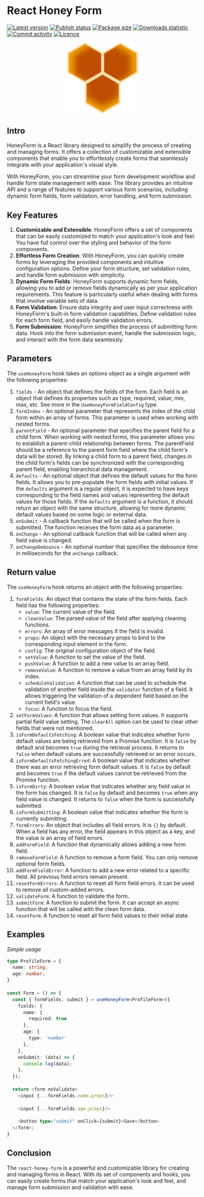 # React Honey Form

[![Latest version](https://img.shields.io/npm/v/@tynik/react-honey-form)](https://www.npmjs.com/package/@tynik/react-honey-form)
[![Publish status](https://github.com/Tynik/react-honey-form/actions/workflows/publish.yml/badge.svg)](https://github.com/Tynik/react-honey-form/actions/workflows/publish.yml)
[![Package size](https://img.shields.io/bundlephobia/minzip/@tynik/react-honey-form)](https://www.npmjs.com/package/@tynik/react-honey-form)
[![Downloads statistic](https://img.shields.io/npm/dm/@tynik/react-honey-form)](https://www.npmjs.com/package/@tynik/react-honey-form)
[![Commit activity](https://img.shields.io/github/commit-activity/m/tynik/react-honey-form)](https://www.npmjs.com/package/@tynik/react-honey-form)
[![Licence](https://img.shields.io/npm/l/@tynik/react-honey-form)](https://www.npmjs.com/package/@tynik/react-honey-form)

<p align="center">
  <img width="200" src="HoneyFormLogo.png" alt="Logo">
</p>

## Intro

HoneyForm is a React library designed to simplify the process of creating and managing forms. It offers a collection of customizable and extensible components that enable you to effortlessly create forms that seamlessly integrate with your application's visual style.

With HoneyForm, you can streamline your form development workflow and handle form state management with ease. The library provides an intuitive API and a range of features to support various form scenarios, including dynamic form fields, form validation, error handling, and form submission.

## Key Features

1. **Customizable and Extensible**: HoneyForm offers a set of components that can be easily customized to match your application's look and feel. You have full control over the styling and behavior of the form components.
1. **Effortless Form Creation**: With HoneyForm, you can quickly create forms by leveraging the provided components and intuitive configuration options. Define your form structure, set validation rules, and handle form submission with simplicity.
1. **Dynamic Form Fields**: HoneyForm supports dynamic form fields, allowing you to add or remove fields dynamically as per your application requirements. This feature is particularly useful when dealing with forms that involve variable sets of data.
1. **Form Validation**: Ensure data integrity and user input correctness with HoneyForm's built-in form validation capabilities. Define validation rules for each form field, and easily handle validation errors.
1. **Form Submission**: HoneyForm simplifies the process of submitting form data. Hook into the form submission event, handle the submission logic, and interact with the form data seamlessly.

## Parameters

The `useHoneyForm` hook takes an options object as a single argument with the following properties:

1. `fields` - An object that defines the fields of the form. Each field is an object that defines its properties such as type, required, value, min, max, etc. See more in the `UseHoneyFormFieldConfig` type.
1. `formIndex` - An optional parameter that represents the index of the child form within an array of forms. This parameter is used when working with nested forms.
1. `parentField` - An optional parameter that specifies the parent field for a child form. When working with nested forms, this parameter allows you to establish a parent-child relationship between forms. The parentField should be a reference to the parent form field where the child form's data will be stored. By linking a child form to a parent field, changes in the child form's fields can be synchronized with the corresponding parent field, enabling hierarchical data management.
1. `defaults` - An optional object that defines the default values for the form fields. It allows you to pre-populate the form fields with initial values. If the `defaults` argument is a regular object, it is expected to have keys corresponding to the field names and values representing the default values for those fields. If the `defaults` argument is a function, it should return an object with the same structure, allowing for more dynamic default values based on some logic or external data.
1. `onSubmit` - A callback function that will be called when the form is submitted. The function receives the form data as a parameter.
1. `onChange` - An optional callback function that will be called when any field value is changed.
1. `onChangeDebounce` - An optional number that specifies the debounce time in milliseconds for the `onChange` callback.

## Return value

The `useHoneyForm` hook returns an object with the following properties:

1. `formFields`: An object that contains the state of the form fields. Each field has the following properties:
   - `value`: The current value of the field.
   - `cleanValue`: The parsed value of the field after applying cleaning functions.
   - `errors`: An array of error messages if the field is invalid.
   - `props`: An object with the necessary props to bind to the corresponding input element in the form.
   - `config`: The original configuration object of the field.
   - `setValue`: A function to set the value of the field.
   - `pushValue`: A function to add a new value to an array field.
   - `removeValue`: A function to remove a value from an array field by its index.
   - `scheduleValidation`: A function that can be used to schedule the validation of another field inside the `validator` function of a field. It allows triggering the validation of a dependent field based on the current field's value.
   - `focus`: A function to focus the field.
2. `setFormValues`: A function that allows setting form values. It supports partial field value setting. The `clearAll` option can be used to clear other fields that were not mentioned.
3. `isFormDefaultsFetching`: A boolean value that indicates whether form default values are being retrieved from a Promise function. It is `false` by default and becomes `true` during the retrieval process. It returns to `false` when default values are successfully retrieved or an error occurs.
4. `isFormDefaultsFetchingErred`: A boolean value that indicates whether there was an error retrieving form default values. It is `false` by default and becomes `true` if the default values cannot be retrieved from the Promise function.
5. `isFormDirty`: A boolean value that indicates whether any field value in the form has changed. It is `false` by default and becomes `true` when any field value is changed. It returns to `false` when the form is successfully submitted.
6. `isFormSubmitting`: A boolean value that indicates whether the form is currently submitting.
7. `formErrors`: An object that includes all field errors. It is `{}` by default. When a field has any error, the field appears in this object as a key, and the value is an array of field errors.
8. `addFormField`: A function that dynamically allows adding a new form field.
9. `removeFormField`: A function to remove a form field. You can only remove optional form fields.
10. `addFormFieldError`: A function to add a new error related to a specific field. All previous field errors remain present.
11. `resetFormErrors`: A function to reset all form field errors. It can be used to remove all custom-added errors.
12. `validateForm`: A function to validate the form.
13. `submitForm`: A function to submit the form. It can accept an async function that will be called with the clean form data.
14. `resetForm`: A function to reset all form field values to their initial state.

## Examples

*Simple usage*

```typescript jsx
type ProfileForm = {
  name: string;
  age: number;
}

const Form = () => {
  const { formFields, submit } = useHoneyForm<ProfileForm>({
    fields: {
      name: {
        required: true
      },
      age: {
        type: 'number'
      },
    },
    onSubmit: (data) => {
      console.log(data);
    },
  });
  
  return <form noValidate>
    <input {...formFields.name.props}/>
    
    <input {...formFields.age.props}/>
    
    <button type="submit" onClick={submit}>Save</button>
  </form>;
}
```

## Conclusion

The `react-honey-form` is a powerful and customizable library for creating and managing forms in React. With its set of components and hooks, you can easily create forms that match your application's look and feel, and manage form submission and validation with ease.